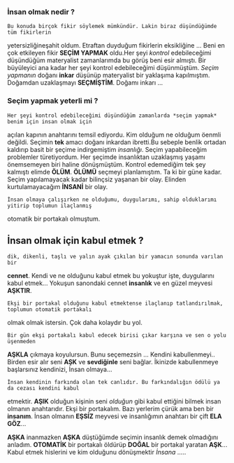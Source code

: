 ### İnsan olmak nedir ?


    Bu konuda birçok fikir söylemek mümkündür. Lakin biraz düşündüğümde tüm fikirlerin
yetersizliğineşahit oldum. Etraftan duyduğum fikirlerin eksikliğine ... Beni en çok etkileyen fikir **SEÇİM YAPMAK** oldu.Her şeyi *kontrol* edebileceğimi düşündüğüm materyalist zamanlarımda bu görüş beni esir almıştı. Bir büyüleyici ana kadar her şeyi kontrol edebileceğimi düşünmüştüm. *Seçim yapmanın* doğanı **inkar** düşünüp materyalist bir yaklaşıma kapılmıştım. Doğamdan uzaklaşmayı **SEÇMİŞTİM**. Doğamı inkarı ...


### Seçim yapmak yeterli mi ?


    Her şeyi kontrol edebileceğimi düşündüğüm zamanlarda *seçim yapmak* benim için insan olmak için 
açılan kapının anahtarını temsil ediyordu. Kim olduğum ne olduğum öenmli değildi. Seçimin **tek** amacı doğanı inkardan ibretti.Bu sebeple benlik ortadan kaldırıp basit bir şeçime indirgemiştim *insanlığı*. Seçim yapabileceğim problemler türetiyordum. Her şeçimde insanlıktan uzaklaşmış yaşamı önemsemeyen biri haline dönüşmüştüm. Kontrol edemediğim tek şey kalmıştı elimde **ÖLÜM**. **ÖLÜMÜ** seçmeyi planlamıştım. Ta ki bir güne kadar. Seçim yapılamayacak kadar bilinçsiz yaşanan bir olay. Elinden kurtulamayacağım **İNSANİ** bir olay.


    İnsan olmaya çalışırken ne olduğumu, duygularımı, sahip olduklarımı yitirip toplumun ilaçlanmış
otomatik bir portakalı olmuştum.


## İnsan olmak için kabul etmek ?

    dik, dikenli, taşlı ve yalın ayak çıkılan bir yamacın sonunda varılan bir
**cennet**. Kendi ve ne olduğunu kabul etmek bu yokuştur işte, duygularını kabul etmek... Yokuşun sanondaki cennet **insanlık** ve en güzel meyvesi **AŞKTIR**.

    Ekşi bir portakal olduğunu kabul etmektense ilaçlanıp tatlandırılmak, toplumun otomatik portakalı
olmak olmak istersin. Çok daha kolaydır bu yol.


    Bir gün ekşi portakalı kabul edecek birisi çıkar karşına ve sen o yolu üşenmeden 
**AŞKLA** çıkmaya koyulursun. Bunu seçemezsin ... Kendini kabullenmeyi.. Birden esir alır seni **AŞK** ve **sevdiğinle** seni bağlar. İkinizde kabullenmeye başlarsınız kendinizi, İnsan olmaya...


    İnsan kendinin farkında olan tek canlıdır. Bu farkındalığın ödülü ya da cezası kendini kabul
etmektir. **AŞIK** olduğun kişinin seni *olduğun* gibi kabul ettiğini bilmek insan olmanın anahtarıdır. Ekşi bir portakalım. Bazı yerlerim çürük ama ben bir **insanım**. İnsan olmanın **EŞSİZ** meyvesi ve insanlığımın anahtarı bir çift **ELA GÖZ**...


**AŞKA** inanmazken **AŞKA** düştüğümde seçimin insanlık demek olmadığını anladım. **OTOMATİK** bir portakalı öldürüp **DOĞAL** bir portakal yaratan **AŞK**... Kabul etmek hislerini ve kim olduğunu dönüşmektir *İnsana* .....